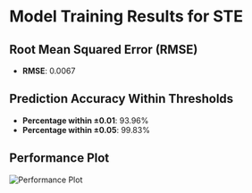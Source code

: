 # Model Training Results for STE

## Root Mean Squared Error (RMSE)
- **RMSE**: 0.0067

## Prediction Accuracy Within Thresholds
- **Percentage within ±0.01**: 93.96%
- **Percentage within ±0.05**: 99.83%

## Performance Plot
![Performance Plot](../imgs/STE.png)
